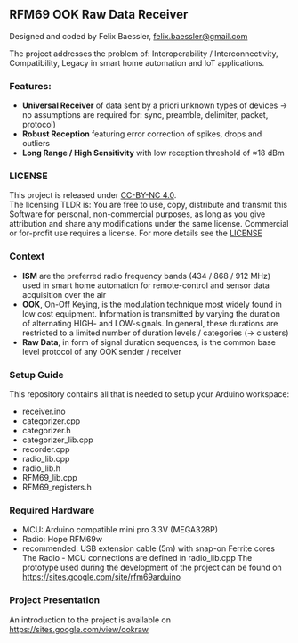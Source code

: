 RFM69 OOK Raw Data Receiver
---------------------------

Designed and coded by Felix Baessler, felix.baessler@gmail.com

The project addresses the problem of: 
 	Interoperability / Interconnectivity, Compatibility, Legacy
in smart home automation and IoT applications.

### Features:
- **Universal Receiver** 
  of data sent by a priori unknown types of devices
  -> no assumptions are required for: sync, preamble, delimiter, packet, protocol)
- **Robust Reception** 
  featuring error correction of spikes, drops and outliers
- **Long Range / High Sensitivity** 
  with low reception threshold of ≈18 dBm

### LICENSE
This project is released under [CC-BY-NC 4.0](https://creativecommons.org/licenses/by-nc/4.0/).<br/>
The licensing TLDR is: You are free to use, copy, distribute and transmit this Software for personal, non-commercial purposes, as long as you give attribution and share any modifications under the same license. Commercial or for-profit use requires a license.
For more details see the [LICENSE](https://github.com/ookraw/OOK-Raw-Data-Receiver/blob/master/LICENSE)

### Context
- **ISM** are the preferred radio frequency bands (434 / 868 / 912 MHz) used in smart home automation for remote-control and sensor data acquisition over the air
- **OOK**, On-Off Keying, is the modulation technique most widely found in low cost equipment. Information is transmitted by varying the duration of alternating HIGH- and LOW-signals. In general, these durations are restricted to a limited number of duration levels / categories (-> clusters)
- **Raw Data**, in form of signal duration sequences, is the common base level protocol of any OOK sender / receiver

### Setup Guide
This repository contains all that is needed to setup your Arduino workspace:
- receiver.ino
- categorizer.cpp
- categorizer.h
- categorizer_lib.cpp
- recorder.cpp
- radio_lib.cpp
- radio_lib.h
- RFM69_lib.cpp
- RFM69_registers.h

### Required Hardware
- MCU:   Arduino compatible mini pro 3.3V (MEGA328P)
- Radio: Hope RFM69w
- recommended: USB extension cable (5m) with snap-on Ferrite cores
The Radio - MCU connections are defined in radio_lib.cpp
The prototype used during the development of the project can be found on  https://sites.google.com/site/rfm69arduino

### Project Presentation
An introduction to the project is available on https://sites.google.com/view/ookraw